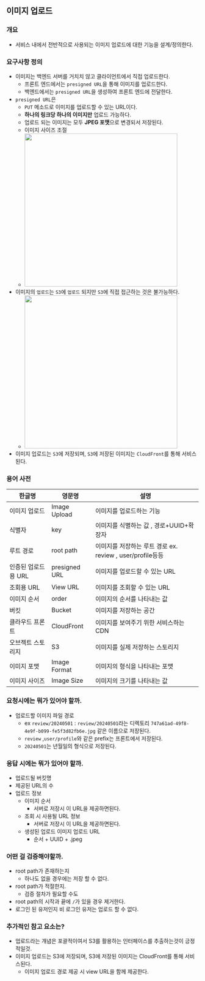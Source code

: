 ## 이미지 업로드

### 개요

- 서비스 내에서 전반적으로 사용되는 이미지 업로드에 대한 기능을 설계/정의한다.

### 요구사항 정의

- 이미지는 백엔드 서버를 거치치 않고 클라이언트에서 직접 업로드한다.
    - 프론트 엔드에서는 `presigned URL`을 통해 이미지를 업로드한다.
    - 백엔드에서는 `presigned URL`을 생성하여 프론트 엔드에 전달한다.
- `presigned URL`은
    - `PUT` 메소드로 이미지를 업로드할 수 있는 URL이다.
    - **하나의 링크당 하나의 이미지만** 업로드 가능하다.
    - 업로드 되는 이미지는 모두 **JPEG 포맷**으로 변경되서 저장된다.
    - 이미지 사이즈 조절
    - <img src="https://i.imgur.com/aFE6gK2.png" width="400" alt="">
- 이미지의 `업로드`는 `S3`에 `업로드` 되지만 `S3`에 직접 접근하는 것은 불가능하다.
    - <img src="https://i.imgur.com/oHOmiXo.png" width="400" alt="">
- 이미지 업로드는 `S3`에 저장되며, `S3`에 저장된 이미지는 `CloudFront`를 통해 서비스된다.

### 용어 사전

| 한글명          | 영문명           | 설명                                             |
|--------------|---------------|------------------------------------------------|
| 이미지 업로드      | Image Upload  | 이미지를 업로드하는 기능                                  |
| 식별자          | key           | 이미지를 식별하는 값  , 경로+UUID+확장자                     |
| 루트 경로        | root path     | 이미지를 저장하는 루트 경로    ex. review , user/profile등등 |
| 인증된 업로드용 URL | presigned URL | 이미지를 업로드할 수 있는 URL                             |
| 조회용 URL      | View URL      | 이미지를 조회할 수 있는 URL                              |
| 이미지 순서       | order         | 이미지의 순서를 나타내는 값                                |
| 버킷           | Bucket        | 이미지를 저장하는 공간                                   |
| 클라우드 프론트     | CloudFront    | 이미지를 보여주기 위한 서비스하는 CDN                         |
| 오브젝트 스토리지    | S3            | 이미지를 실제 저장하는 스토리지                              |
| 이미지 포맷       | Image Format  | 이미지의 형식을 나타내는 포맷                               |
| 이미지 사이즈      | Image Size    | 이미지의 크기를 나타내는 값                                |

### 요청시에는 뭐가 있어야 할까.

- 업로드할 이미지 파일 경로
    - ex `review/20240501` : `review/20240501`라는 디렉토리 `747a61ad-49f8-4e9f-b099-fe5f3d82fb6e.jpg` 같은 이름으로 저장된다.
    - `review` ,`user/profile`와 같은 prefix는 프론트에서 저장된다.
    - `20240501`는 년월일의 형식으로 저장된다.

### 응답 시에는 뭐가 있어야 할까.

- 업로드될 버킷명
- 제공된 URL의 수
- 업로드 정보
    - 이미지 순서
        - 서버로 저장시 이 URL을 제공하면된다.
    - 조회 시 사용될 URL 정보
        - 서버로 저장시 이 URL을 제공하면된다.
    - 생성된 업로드 이미지 업로드 URL
        - 순서 + UUID + .jpeg

### 어떤 걸 검증해야할까.

- root path가 존재하는지
    - 하나도 없을 경우에는 저장 할 수 없다.
- root path가 적절한지.
    - 검증 절차가 필요할 수도
- root path의 시작과 끝에 `/`가 있을 경우 제거한다.
- 로그인 된 유저인지 비 로그인 유저는 업로드 할 수 없다.

### 추가적인 참고 요소는?

- 업로드라는 걔념은 포괄적이여서 S3를 활용하는 인터페이스를 추출하는것이 긍정적일것.
- 이미지 업로드는 S3에 저장되며, S3에 저장된 이미지는 CloudFront를 통해 서비스된다.
    - 이미지 업로드 경로 제공 시 view URL을 함께 제공한다.
